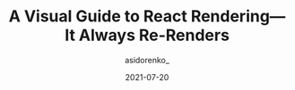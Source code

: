 ---
author: asidorenko_
date: 2021-07-20
tags:
  - react
target_url: https://alexsidorenko.com/blog/react-render-always-rerenders/
title: A Visual Guide to React Rendering—It Always Re-Renders
---